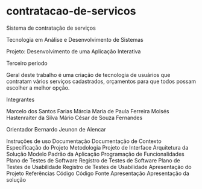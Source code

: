 # contratacao-de-servicos

Sistema de contratação de serviços 

Tecnologia em Análise e Desenvolvimento de Sistemas

Projeto: Desenvolvimento de uma Aplicação Interativa

Terceiro periodo

Geral deste trabalho é uma criação de tecnologia de usuários que contratam vários serviços cadastrados, orçamentos para que todos possam escolher a melhor opção.

Integrantes

Marcelo dos Santos Farias
Márcia Maria de Paula Ferreira
Moisés Hastenraiter da Silva
Mário César de Souza Fernandes

Orientador
Bernardo Jeunon de Alencar

Instruções de uso
Documentação
Documentação de Contexto
Especificação do Projeto
Metodologia
Projeto de Interface
Arquitetura da Solução
Modelo Padrão da Aplicação
Programação de Funcionalidades
Plano de Testes de Software
Registro de Testes de Software
Plano de Testes de Usabilidade
Registro de Testes de Usabilidade
Apresentação do Projeto
Referências
Código
Código Fonte
Apresentação
Apresentação da solução
